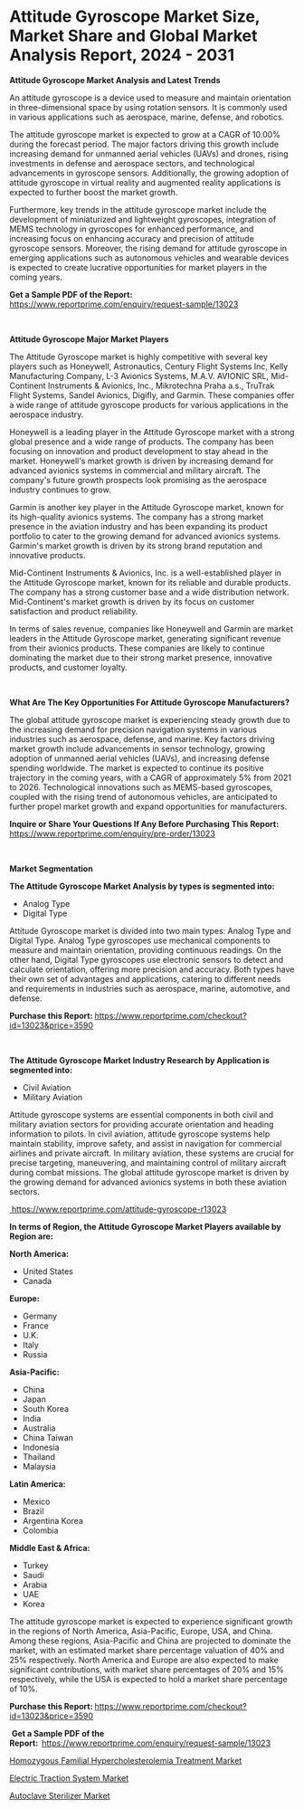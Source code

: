 <p><h1>Attitude Gyroscope Market Size, Market Share and Global Market Analysis Report, 2024 - 2031</h1></p><p><strong>Attitude Gyroscope Market Analysis and Latest Trends</strong></p>
<p><p>An attitude gyroscope is a device used to measure and maintain orientation in three-dimensional space by using rotation sensors. It is commonly used in various applications such as aerospace, marine, defense, and robotics.</p><p>The attitude gyroscope market is expected to grow at a CAGR of 10.00% during the forecast period. The major factors driving this growth include increasing demand for unmanned aerial vehicles (UAVs) and drones, rising investments in defense and aerospace sectors, and technological advancements in gyroscope sensors. Additionally, the growing adoption of attitude gyroscope in virtual reality and augmented reality applications is expected to further boost the market growth.</p><p>Furthermore, key trends in the attitude gyroscope market include the development of miniaturized and lightweight gyroscopes, integration of MEMS technology in gyroscopes for enhanced performance, and increasing focus on enhancing accuracy and precision of attitude gyroscope sensors. Moreover, the rising demand for attitude gyroscope in emerging applications such as autonomous vehicles and wearable devices is expected to create lucrative opportunities for market players in the coming years.</p></p>
<p><strong>Get a Sample PDF of the Report:&nbsp;</strong> <a href="https://www.reportprime.com/enquiry/request-sample/13023">https://www.reportprime.com/enquiry/request-sample/13023</a></p>
<p>&nbsp;</p>
<p><strong>Attitude Gyroscope Major Market Players</strong></p>
<p><p>The Attitude Gyroscope market is highly competitive with several key players such as Honeywell, Astronautics, Century Flight Systems Inc, Kelly Manufacturing Company, L-3 Avionics Systems, M.A.V. AVIONIC SRL, Mid-Continent Instruments & Avionics, Inc., Mikrotechna Praha a.s., TruTrak Flight Systems, Sandel Avionics, Digifly, and Garmin. These companies offer a wide range of attitude gyroscope products for various applications in the aerospace industry.</p><p>Honeywell is a leading player in the Attitude Gyroscope market with a strong global presence and a wide range of products. The company has been focusing on innovation and product development to stay ahead in the market. Honeywell's market growth is driven by increasing demand for advanced avionics systems in commercial and military aircraft. The company's future growth prospects look promising as the aerospace industry continues to grow.</p><p>Garmin is another key player in the Attitude Gyroscope market, known for its high-quality avionics systems. The company has a strong market presence in the aviation industry and has been expanding its product portfolio to cater to the growing demand for advanced avionics systems. Garmin's market growth is driven by its strong brand reputation and innovative products.</p><p>Mid-Continent Instruments & Avionics, Inc. is a well-established player in the Attitude Gyroscope market, known for its reliable and durable products. The company has a strong customer base and a wide distribution network. Mid-Continent's market growth is driven by its focus on customer satisfaction and product reliability.</p><p>In terms of sales revenue, companies like Honeywell and Garmin are market leaders in the Attitude Gyroscope market, generating significant revenue from their avionics products. These companies are likely to continue dominating the market due to their strong market presence, innovative products, and customer loyalty.</p></p>
<p>&nbsp;</p>
<p><strong>What Are The Key Opportunities For Attitude Gyroscope Manufacturers?</strong></p>
<p><p>The global attitude gyroscope market is experiencing steady growth due to the increasing demand for precision navigation systems in various industries such as aerospace, defense, and marine. Key factors driving market growth include advancements in sensor technology, growing adoption of unmanned aerial vehicles (UAVs), and increasing defense spending worldwide. The market is expected to continue its positive trajectory in the coming years, with a CAGR of approximately 5% from 2021 to 2026. Technological innovations such as MEMS-based gyroscopes, coupled with the rising trend of autonomous vehicles, are anticipated to further propel market growth and expand opportunities for manufacturers.</p></p>
<p><strong>Inquire or Share Your Questions If Any Before Purchasing This Report:</strong> <a href="https://www.reportprime.com/enquiry/pre-order/13023">https://www.reportprime.com/enquiry/pre-order/13023</a></p>
<p>&nbsp;</p>
<p><strong>Market Segmentation</strong></p>
<p><strong>The Attitude Gyroscope Market Analysis by types is segmented into:</strong></p>
<p><ul><li>Analog Type</li><li>Digital Type</li></ul></p>
<p><p>Attitude Gyroscope market is divided into two main types: Analog Type and Digital Type. Analog Type gyroscopes use mechanical components to measure and maintain orientation, providing continuous readings. On the other hand, Digital Type gyroscopes use electronic sensors to detect and calculate orientation, offering more precision and accuracy. Both types have their own set of advantages and applications, catering to different needs and requirements in industries such as aerospace, marine, automotive, and defense.</p></p>
<p><strong>Purchase this Report:&nbsp;</strong><a href="https://www.reportprime.com/checkout?id=13023&price=3590">https://www.reportprime.com/checkout?id=13023&price=3590</a></p>
<p>&nbsp;</p>
<p><strong>The Attitude Gyroscope Market Industry Research by Application is segmented into:</strong></p>
<p><ul><li>Civil Aviation</li><li>Military Aviation</li></ul></p>
<p><p>Attitude gyroscope systems are essential components in both civil and military aviation sectors for providing accurate orientation and heading information to pilots. In civil aviation, attitude gyroscope systems help maintain stability, improve safety, and assist in navigation for commercial airlines and private aircraft. In military aviation, these systems are crucial for precise targeting, maneuvering, and maintaining control of military aircraft during combat missions. The global attitude gyroscope market is driven by the growing demand for advanced avionics systems in both these aviation sectors.</p></p>
<p><a href="https://www.reportprime.com/attitude-gyroscope-r13023">&nbsp;https://www.reportprime.com/attitude-gyroscope-r13023</a></p>
<p><strong>In terms of Region, the Attitude Gyroscope Market Players available by Region are:</strong></p>
<p>
    <p> <strong> North America: </strong>
        <ul>
            <li>United States</li>
            <li>Canada</li>
        </ul>
        </p> 
    <p> <strong> Europe: </strong>
        <ul>
            <li>Germany</li>
            <li>France</li>
            <li>U.K.</li>
            <li>Italy</li>
            <li>Russia</li>
        </ul>
        </p> 
    <p> <strong> Asia-Pacific: </strong>
        <ul>
            <li>China</li>
            <li>Japan</li>
            <li>South Korea</li>
            <li>India</li>
            <li>Australia</li>
            <li>China Taiwan</li>
            <li>Indonesia</li>
            <li>Thailand</li>
            <li>Malaysia</li>
        </ul>
        </p> 
    <p> <strong> Latin America: </strong>
        <ul>
            <li>Mexico</li>
            <li>Brazil</li>
            <li>Argentina Korea</li>
            <li>Colombia</li>
        </ul>
        </p> 
    <p> <strong> Middle East & Africa: </strong>
        <ul>
            <li>Turkey</li>
            <li>Saudi</li>
            <li>Arabia</li>
            <li>UAE</li>
            <li>Korea</li>
        </ul>
    </p>
    </p>
<p><p>The attitude gyroscope market is expected to experience significant growth in the regions of North America, Asia-Pacific, Europe, USA, and China. Among these regions, Asia-Pacific and China are projected to dominate the market, with an estimated market share percentage valuation of 40% and 25% respectively. North America and Europe are also expected to make significant contributions, with market share percentages of 20% and 15% respectively, while the USA is expected to hold a market share percentage of 10%.</p></p>
<p><strong>Purchase this Report: </strong><a href="https://www.reportprime.com/checkout?id=13023&price=3590">https://www.reportprime.com/checkout?id=13023&price=3590</a></p>
<p>&nbsp;<strong>Get a Sample PDF of the Report:&nbsp;&nbsp;</strong><a href="https://www.reportprime.com/enquiry/request-sample/13023">https://www.reportprime.com/enquiry/request-sample/13023</a></p>
<p><strong></strong></p>
<p><p><a href="https://view.publitas.com/reportprime-1/homozygous-familial-hypercholesterolemia-treatment-market-size-is-growing-at-cagr-of-10-9-and-this-report-covers-analysis-by-type-application-growth-and-forecast-2024-2031/">Homozygous Familial Hypercholesterolemia Treatment Market</a></p><p><a href="https://github.com/kmtkihkn89/Market-Research-Report-List-1/blob/main/electric-traction-system-market.md">Electric Traction System Market</a></p><p><a href="https://github.com/kimjmgeh81/Market-Research-Report-List-1/blob/main/autoclave-sterilizer-market.md">Autoclave Sterilizer Market</a></p></p>